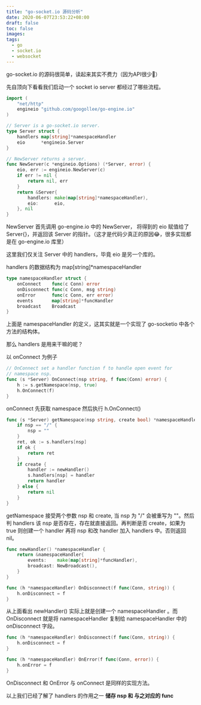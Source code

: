 ```yaml
---
title: "go-socket.io 源码分析"
date: 2020-06-07T23:53:22+08:00
draft: false
toc: false
images:
tags:
  - go
  - socket.io
  - websocket
---
```


go-socket.io 的源码很简单，读起来其实不费力（因为API很少👀）

先自顶向下看看我们启动一个 socket io server 都经过了哪些流程。

```go
import (
    "net/http"
	engineio "github.com/googollee/go-engine.io"
)

// Server is a go-socket.io server.
type Server struct {
	handlers map[string]*namespaceHandler
	eio      *engineio.Server
}

// NewServer returns a server.
func NewServer(c *engineio.Options) (*Server, error) {
	eio, err := engineio.NewServer(c)
	if err != nil {
		return nil, err
	}
	return &Server{
		handlers: make(map[string]*namespaceHandler),
		eio:      eio,
	}, nil
}
```

NewServer 首先调用 go-engine.io 中的 NewServer， 将得到的 eio 赋值给了 Server{}，并返回该 Server 的指针。（这才是代码少真正的原因😂，很多实现都是在 go-engine.io 库里）

这里我们仅关注 Server 中的 handlers，毕竟 eio 是另一个库的。

handlers 的数据结构为 map[string]*namespaceHandler

~~~go
type namespaceHandler struct {
	onConnect    func(c Conn) error
	onDisconnect func(c Conn, msg string)
	onError      func(c Conn, err error)
	events       map[string]*funcHandler
	broadcast    Broadcast
}
~~~

上面是 namespaceHandler 的定义，这其实就是一个实现了 go-socketio 中各个方法的结构体。

那么 handlers 是用来干嘛的呢？

以 onConnect 为例子

~~~go
// OnConnect set a handler function f to handle open event for
// namespace nsp.
func (s *Server) OnConnect(nsp string, f func(Conn) error) {
	h := s.getNamespace(nsp, true)
	h.OnConnect(f)
}
~~~

onConnect 先获取 namespace 然后执行 h.OnConnect()

~~~go
func (s *Server) getNamespace(nsp string, create bool) *namespaceHandler {
	if nsp == "/" {
		nsp = ""
	}
	ret, ok := s.handlers[nsp]
	if ok {
		return ret
	}
	if create {
		handler := newHandler()
		s.handlers[nsp] = handler
		return handler
	} else {
		return nil
	}
}
~~~

getNamespace 接受两个参数 nsp 和 create, 当 nsp 为 "/" 会被重写为 ""。然后判 handlers 该 nsp 是否存在，存在就直接返回。再判断是否 create，如果为 true 则创建一个 handler 再将 nsp 和改 handler 加入 handlers 中。否则返回 nil。

```go
func newHandler() *namespaceHandler {
	return &namespaceHandler{
		events:    make(map[string]*funcHandler),
		broadcast: NewBroadcast(),
	}
}

func (h *namespaceHandler) OnDisconnect(f func(Conn, string)) {
	h.onDisconnect = f
}
```

从上面看出 newHandler() 实际上就是创建一个 namespaceHandler 。而 OnDisconnect 就是将  namespaceHandler 复制给 namespaceHandler 中的 onDisconnect 字段。

~~~go
func (h *namespaceHandler) OnDisconnect(f func(Conn, string)) {
	h.onDisconnect = f
}

func (h *namespaceHandler) OnError(f func(Conn, error)) {
	h.onError = f
}
~~~

OnDisconnect 和 OnError 与 onConnect 是同样的实现方法。

以上我们已经了解了 handlers 的作用之一 **储存 nsp 和 与之对应的 func**

